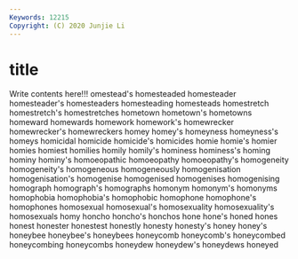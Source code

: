 ```yaml
---
Keywords: 12215
Copyright: (C) 2020 Junjie Li
---
```


# title

Write contents here!!!
omestead's 
homesteaded 
homesteader 
homesteader's 
homesteaders 
homesteading 
homesteads 
homestretch 
homestretch's
homestretches 
hometown 
hometown's 
hometowns 
homeward 
homewards 
homework 
homework's 
homewrecker 
homewrecker's
homewreckers 
homey 
homey's 
homeyness 
homeyness's 
homeys 
homicidal 
homicide 
homicide's 
homicides
homie 
homie's 
homier 
homies 
homiest 
homilies 
homily 
homily's 
hominess 
hominess's
homing 
hominy 
hominy's 
homoeopathic 
homoeopathy 
homoeopathy's 
homogeneity 
homogeneity's 
homogeneous 
homogeneously
homogenisation 
homogenisation's 
homogenise 
homogenised 
homogenises 
homogenising 
homograph 
homograph's 
homographs 
homonym
homonym's 
homonyms 
homophobia 
homophobia's 
homophobic 
homophone 
homophone's 
homophones 
homosexual 
homosexual's
homosexuality 
homosexuality's 
homosexuals 
homy 
honcho 
honcho's 
honchos 
hone 
hone's 
honed
hones 
honest 
honester 
honestest 
honestly 
honesty 
honesty's 
honey 
honey's 
honeybee
honeybee's 
honeybees 
honeycomb 
honeycomb's 
honeycombed 
honeycombing 
honeycombs 
honeydew 
honeydew's 
honeydews
honeyed 
